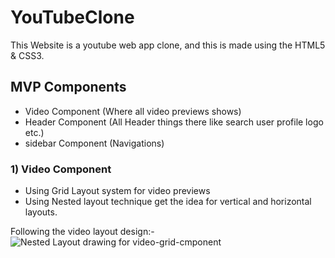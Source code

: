 # YouTubeClone

This Website is a youtube web app clone, and this is made using the HTML5 &amp; CSS3.

## MVP Components

- Video Component (Where all video previews shows)
- Header Component (All Header things there like search user profile logo etc.)
- sidebar Component (Navigations)

### 1) Video Component

- Using Grid Layout system for video previews
- Using Nested layout technique get the idea for vertical and horizontal layouts.

Following the video layout design:-
![Nested Layout drawing for video-grid-cmponent](<layouting\ images/image.png>)
